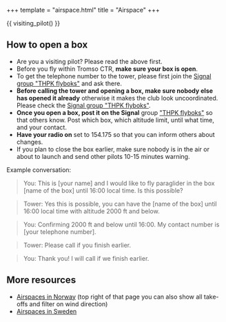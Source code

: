 +++
template = "airspace.html"
title = "Airspace"
+++

{{ visiting_pilot() }}


## How to open a box

- Are you a visiting pilot? Please read the above first.
- Before you fly within Tromso CTR, **make sure your box is open**.
- To get the telephone number to the tower, please first join the [Signal group "THPK flyboks"](@/contact.md) and ask there.
- **Before calling the tower and opening a box, make sure nobody else has opened it already**
  otherwise it makes the club look uncoordinated. Please check the [Signal group "THPK flyboks"](@/contact.md).
- **Once you open a box, post it on the Signal** group ["THPK flyboks"](@/contact.md) so that others know.
  Post which box, which altitude limit, until what time, and your contact.
- **Have your radio on** set to 154.175 so that you can inform others about changes.
- If you plan to close the box earlier, make sure nobody is in the air or about
  to launch and send other pilots 10-15 minutes warning.

Example conversation:

> You: This is [your name] and I would like to fly paraglider in the box [name of the box] until 16:00 local time. Is this possible?

> Tower: Yes this is possible, you can have the [name of the box] until 16:00 local time with altitude 2000 ft and below.

> You: Confirming 2000 ft and below until 16:00. My contact number is [your telephone number].

> Tower: Please call if you finish earlier.

> You: Thank you! I will call if we finish earlier.


## More resources

- [Airspaces in Norway](https://luftrom.info/viewer.html) (top right of that
  page you can also show all take-offs and filter on wind direction)
- [Airspaces in Sweden](https://www.highfly.se/luftrum/)
